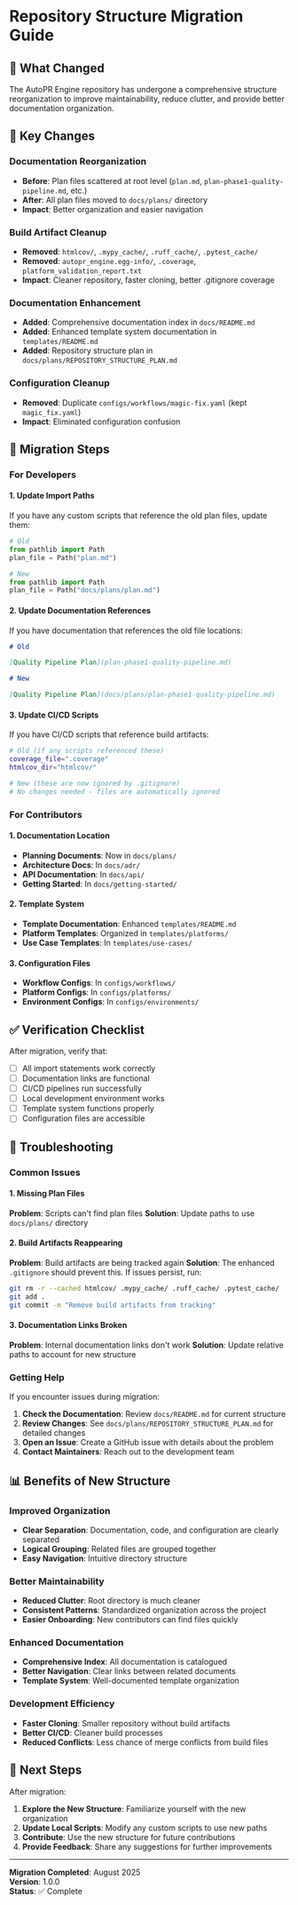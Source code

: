 # Repository Structure Migration Guide

## 🚀 **What Changed**

The AutoPR Engine repository has undergone a comprehensive structure reorganization to improve
maintainability, reduce clutter, and provide better documentation organization.

## 📁 **Key Changes**

### **Documentation Reorganization**

- **Before**: Plan files scattered at root level (`plan.md`, `plan-phase1-quality-pipeline.md`,
  etc.)
- **After**: All plan files moved to `docs/plans/` directory
- **Impact**: Better organization and easier navigation

### **Build Artifact Cleanup**

- **Removed**: `htmlcov/`, `.mypy_cache/`, `.ruff_cache/`, `.pytest_cache/`
- **Removed**: `autopr_engine.egg-info/`, `.coverage`, `platform_validation_report.txt`
- **Impact**: Cleaner repository, faster cloning, better .gitignore coverage

### **Documentation Enhancement**

- **Added**: Comprehensive documentation index in `docs/README.md`
- **Added**: Enhanced template system documentation in `templates/README.md`
- **Added**: Repository structure plan in `docs/plans/REPOSITORY_STRUCTURE_PLAN.md`

### **Configuration Cleanup**

- **Removed**: Duplicate `configs/workflows/magic-fix.yaml` (kept `magic_fix.yaml`)
- **Impact**: Eliminated configuration confusion

## 🔄 **Migration Steps**

### **For Developers**

#### **1. Update Import Paths**

If you have any custom scripts that reference the old plan files, update them:

```python
# Old
from pathlib import Path
plan_file = Path("plan.md")

# New
from pathlib import Path
plan_file = Path("docs/plans/plan.md")
```

#### **2. Update Documentation References**

If you have documentation that references the old file locations:

```markdown
# Old

[Quality Pipeline Plan](plan-phase1-quality-pipeline.md)

# New

[Quality Pipeline Plan](docs/plans/plan-phase1-quality-pipeline.md)
```

#### **3. Update CI/CD Scripts**

If you have CI/CD scripts that reference build artifacts:

```bash
# Old (if any scripts referenced these)
coverage_file=".coverage"
htmlcov_dir="htmlcov/"

# New (these are now ignored by .gitignore)
# No changes needed - files are automatically ignored
```

### **For Contributors**

#### **1. Documentation Location**

- **Planning Documents**: Now in `docs/plans/`
- **Architecture Docs**: In `docs/adr/`
- **API Documentation**: In `docs/api/`
- **Getting Started**: In `docs/getting-started/`

#### **2. Template System**

- **Template Documentation**: Enhanced `templates/README.md`
- **Platform Templates**: Organized in `templates/platforms/`
- **Use Case Templates**: In `templates/use-cases/`

#### **3. Configuration Files**

- **Workflow Configs**: In `configs/workflows/`
- **Platform Configs**: In `configs/platforms/`
- **Environment Configs**: In `configs/environments/`

## ✅ **Verification Checklist**

After migration, verify that:

- [ ] All import statements work correctly
- [ ] Documentation links are functional
- [ ] CI/CD pipelines run successfully
- [ ] Local development environment works
- [ ] Template system functions properly
- [ ] Configuration files are accessible

## 🐛 **Troubleshooting**

### **Common Issues**

#### **1. Missing Plan Files**

**Problem**: Scripts can't find plan files **Solution**: Update paths to use `docs/plans/` directory

#### **2. Build Artifacts Reappearing**

**Problem**: Build artifacts are being tracked again **Solution**: The enhanced `.gitignore` should
prevent this. If issues persist, run:

```bash
git rm -r --cached htmlcov/ .mypy_cache/ .ruff_cache/ .pytest_cache/
git add .
git commit -m "Remove build artifacts from tracking"
```

#### **3. Documentation Links Broken**

**Problem**: Internal documentation links don't work **Solution**: Update relative paths to account
for new structure

### **Getting Help**

If you encounter issues during migration:

1. **Check the Documentation**: Review `docs/README.md` for current structure
2. **Review Changes**: See `docs/plans/REPOSITORY_STRUCTURE_PLAN.md` for detailed changes
3. **Open an Issue**: Create a GitHub issue with details about the problem
4. **Contact Maintainers**: Reach out to the development team

## 📊 **Benefits of New Structure**

### **Improved Organization**

- **Clear Separation**: Documentation, code, and configuration are clearly separated
- **Logical Grouping**: Related files are grouped together
- **Easy Navigation**: Intuitive directory structure

### **Better Maintainability**

- **Reduced Clutter**: Root directory is much cleaner
- **Consistent Patterns**: Standardized organization across the project
- **Easier Onboarding**: New contributors can find files quickly

### **Enhanced Documentation**

- **Comprehensive Index**: All documentation is catalogued
- **Better Navigation**: Clear links between related documents
- **Template System**: Well-documented template organization

### **Development Efficiency**

- **Faster Cloning**: Smaller repository without build artifacts
- **Better CI/CD**: Cleaner build processes
- **Reduced Conflicts**: Less chance of merge conflicts from build files

## 🎯 **Next Steps**

After migration:

1. **Explore the New Structure**: Familiarize yourself with the new organization
2. **Update Local Scripts**: Modify any custom scripts to use new paths
3. **Contribute**: Use the new structure for future contributions
4. **Provide Feedback**: Share any suggestions for further improvements

---

**Migration Completed**: August 2025  
**Version**: 1.0.0  
**Status**: ✅ Complete
